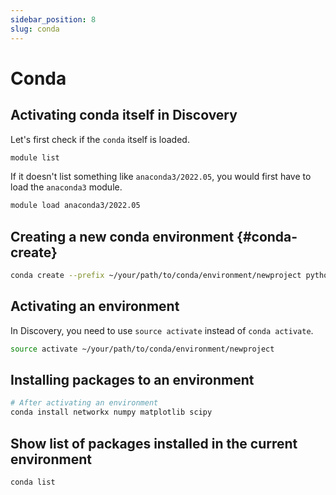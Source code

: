 ```yaml
---
sidebar_position: 8
slug: conda
---
```


# Conda

## Activating conda itself in Discovery
Let's first check if the `conda` itself is loaded.
```sh
module list
```
If it doesn't list something like `anaconda3/2022.05`, you would first have to load the `anaconda3` module.
```sh
module load anaconda3/2022.05
```


## Creating a new conda environment {#conda-create}
```sh
conda create --prefix ~/your/path/to/conda/environment/newproject python=3.12
```

## Activating an environment
In Discovery, you need to use `source activate` instead of `conda activate`.
```sh
source activate ~/your/path/to/conda/environment/newproject
```

## Installing packages to an environment
```sh
# After activating an environment
conda install networkx numpy matplotlib scipy
```

## Show list of packages installed in the current environment
```sh
conda list
```
